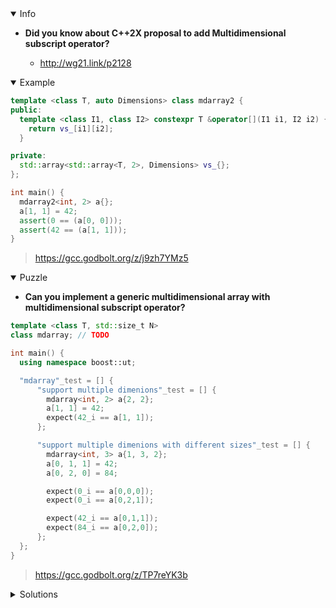 <details open><summary>Info</summary><p>

* **Did you know about C++2X proposal to add Multidimensional subscript operator?**

  * http://wg21.link/p2128

</p></details><details open><summary>Example</summary><p>

```cpp
template <class T, auto Dimensions> class mdarray2 {
public:
  template <class I1, class I2> constexpr T &operator[](I1 i1, I2 i2) {
    return vs_[i1][i2];
  }

private:
  std::array<std::array<T, 2>, Dimensions> vs_{};
};

int main() {
  mdarray2<int, 2> a{};
  a[1, 1] = 42;
  assert(0 == (a[0, 0]));
  assert(42 == (a[1, 1]));
}
```

> https://gcc.godbolt.org/z/j9zh7YMz5

</p></details><details open><summary>Puzzle</summary><p>

* **Can you implement a generic multidimensional array with multidimensional subscript operator?**

```cpp
template <class T, std::size_t N>
class mdarray; // TODO

int main() {
  using namespace boost::ut;

  "mdarray"_test = [] {
      "support multiple dimenions"_test = [] {
        mdarray<int, 2> a{2, 2};
        a[1, 1] = 42;
        expect(42_i == a[1, 1]);
      };

      "support multiple dimenions with different sizes"_test = [] {
        mdarray<int, 3> a{1, 3, 2};
        a[0, 1, 1] = 42;
        a[0, 2, 0] = 84;

        expect(0_i == a[0,0,0]);
        expect(0_i == a[0,2,1]);

        expect(42_i == a[0,1,1]);
        expect(84_i == a[0,2,0]);
      };
  };
}
```

> https://gcc.godbolt.org/z/TP7reYK3b

</p></details><details><summary>Solutions</summary><p>
